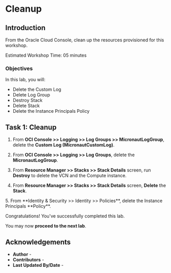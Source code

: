 # Cleanup

## Introduction

From the Oracle Cloud Console, clean up the resources provisioned for this workshop.

Estimated Workshop Time: 05 minutes

### Objectives

In this lab, you will:

* Delete the Custom Log
* Delete Log Group
* Destroy Stack
* Delete Stack
* Delete the Instance Principals Policy

## Task 1: Cleanup

1. From **OCI Console >> Logging >> Log Groups >> MicronautLogGroup**, delete the **Custom Log (MicronautCustomLog)**.

2. From **OCI Console >> Logging >> Log Groups**, delete the **MicronautLogGroup**.

3. From **Resource Manager >> Stacks >> Stack Details** screen, run **Destroy** to delete the VCN and the Compute instance.

4. From **Resource Manager >> Stacks >> Stack Details** screen, **Delete** the **Stack**.

<if type="tenancy">
5. From **Identity & Security >> Identity >> Policies**, delete the Instance Principals **Policy**.
</if>

Congratulations! You've successfully completed this lab.

You may now **proceed to the next lab**.

## Acknowledgements

* **Author** - [](var:author)
* **Contributors** - [](var:contributors)
* **Last Updated By/Date** - [](var:last_updated)